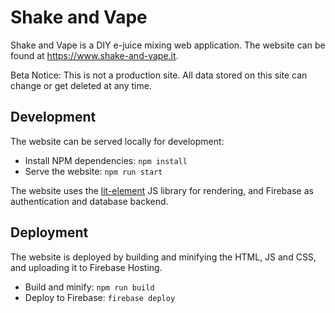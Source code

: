 # Shake and Vape

Shake and Vape is a DIY e-juice mixing web application.
The website can be found at https://www.shake-and-vape.it.

Beta Notice: This is not a production site. All data stored on this site can
change or get deleted at any time.

## Development

The website can be served locally for development:

* Install NPM dependencies: `npm install`
* Serve the website: `npm run start`

The website uses the [lit-element](https://lit.dev) JS library for rendering,
and Firebase as authentication and database backend.

## Deployment

The website is deployed by building and minifying the HTML, JS and CSS, and
uploading it to Firebase Hosting.

* Build and minify: `npm run build`
* Deploy to Firebase: `firebase deploy`
